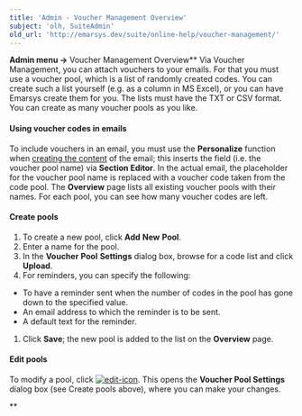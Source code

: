 ```yaml
---
title: 'Admin - Voucher Management Overview'
subject: 'olh, SuiteAdmin'
old_url: 'http://emarsys.dev/suite/online-help/voucher-management/'
---
```


**Admin menu ->** Voucher Management Overview** Via Voucher Management, you can attach vouchers to your emails. For that you must use a voucher pool, which is a list of randomly created codes. You can create such a list yourself (e.g. as a column in MS Excel), or you can have Emarsys create them for you. The lists must have the TXT or CSV format. You can create as many voucher pools as you like.

#### Using voucher codes in emails

 To include vouchers in an email, you must use the **Personalize** function when [creating the content](/Uncategorized/content.md "Creating and Editing Content") of the email; this inserts the field (i.e. the voucher pool name) via **Section Editor**. In the actual email, the placeholder for the voucher pool name is replaced with a voucher code taken from the code pool. The **Overview** page lists all existing voucher pools with their names. For each pool, you can see how many voucher codes are left.

#### Create pools

1. To create a new pool, click **Add** **New** **Pool**.
2. Enter a name for the pool.
3. In the **Voucher** **Pool** **Settings** dialog box, browse for a code list and click **Upload**.
4. For reminders, you can specify the following:

- To have a reminder sent when the number of codes in the pool has gone down to the specified value.
- An email address to which the reminder is to be sent.
- A default text for the reminder.

1. Click **Save**; the new pool is added to the list on the **Overview** page.

#### Edit pools

 To modify a pool, click [![edit-icon](/assets/images/edit-icon.png)](/assets/images/edit-icon.png). This opens the **Voucher Pool Settings** dialog box (see Create pools above), where you can make your changes.

**